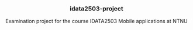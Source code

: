 <h3 align="center">idata2503-project</h3>
<p align="center">Examination project for the course IDATA2503 Mobile applications at NTNU</p>
